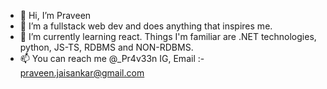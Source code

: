 - 👋 Hi, I’m Praveen
- 👀 I’m a fullstack web dev and does anything that inspires me. 
- 🌱 I’m currently learning react. Things I'm familiar are .NET technologies, python, JS-TS, RDBMS and NON-RDBMS.
- 📫 You can reach me @_Pr4v33n IG, Email :- praveen.jaisankar@gmail.com

<!---
Pr4v33n23/Pr4v33n23 is a ✨ special ✨ repository because its `README.md` (this file) appears on your GitHub profile.
You can click the Preview link to take a look at your changes.
--->
